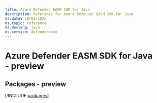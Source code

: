 ```yaml
---
title: Azure Defender EASM SDK for Java
description: Reference for Azure Defender EASM SDK for Java
ms.date: 10/01/2025
ms.topic: reference
ms.devlang: java
ms.service: defendereasm
---
```

# Azure Defender EASM SDK for Java - preview
## Packages - preview
[!INCLUDE [packages](defender-easm-index.md)]